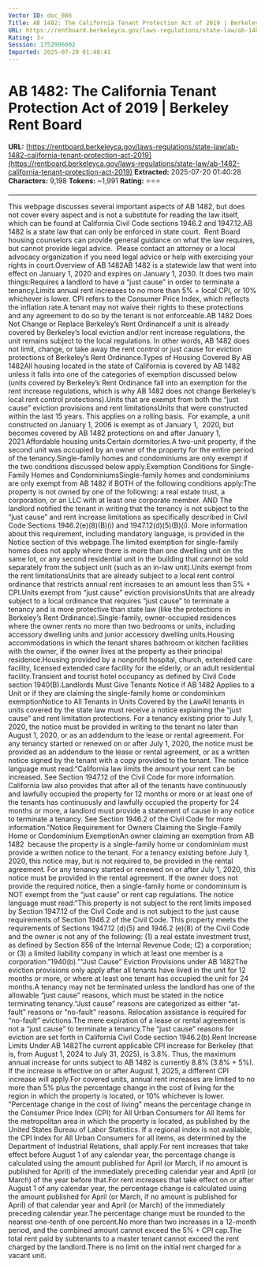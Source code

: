 ```yaml
---
Vector ID: doc_086
Title: AB 1482: The California Tenant Protection Act of 2019 | Berkeley Rent Board
URL: https://rentboard.berkeleyca.gov/laws-regulations/state-law/ab-1482-california-tenant-protection-act-2019
Rating: 3⭐
Session: 1752996002
Imported: 2025-07-20 01:48:41
---
```


# AB 1482: The California Tenant Protection Act of 2019 | Berkeley Rent Board

**URL:** [https://rentboard.berkeleyca.gov/laws-regulations/state-law/ab-1482-california-tenant-protection-act-2019](https://rentboard.berkeleyca.gov/laws-regulations/state-law/ab-1482-california-tenant-protection-act-2019)
**Extracted:** 2025-07-20 01:40:28
**Characters:** 9,198
**Tokens:** ~1,991
**Rating:** ⭐⭐⭐

---

This webpage discusses several important aspects of AB 1482, but does not cover every aspect and is not a substitute for reading the law itself, which can be found at California Civil Code sections 1946.2 and 1947.12.AB 1482 is a state law that can only be enforced in state court.  Rent Board housing counselors can provide general guidance on what the law requires, but cannot provide legal advice.  Please contact an attorney or a local advocacy organization if you need legal advice or help with exercising your rights in court.Overview of AB 1482AB 1482 is a statewide law that went into effect on January 1, 2020 and expires on January 1, 2030. It does two main things:Requires a landlord to have a “just cause” in order to terminate a tenancy.Limits annual rent increases to no more than 5% + local CPI, or 10% whichever is lower. CPI refers to the Consumer Price Index, which reflects the inflation rate.A tenant may not waive their rights to these protections and any agreement to do so by the tenant is not enforceable.AB 1482 Does Not Change or Replace Berkeley’s Rent OrdinanceIf a unit is already covered by Berkeley’s local eviction and/or rent increase regulations, the unit remains subject to the local regulations. In other words, AB 1482 does not limit, change, or take away the rent control or just cause for eviction protections of Berkeley’s Rent Ordinance.Types of Housing Covered By AB 1482All housing located in the state of California is covered by AB 1482 unless it falls into one of the categories of exemption discussed below (units covered by Berkeley’s Rent Ordinance fall into an exemption for the rent increase regulations, which is why AB 1482 does not change Berkeley’s local rent control protections).Units that are exempt from both the “just cause” eviction provisions and rent limitationsUnits that were constructed within the last 15 years. This applies on a rolling basis.  For example, a unit constructed on January 1, 2006 is exempt as of January 1,  2020, but becomes covered by AB 1482 protections on and after January 1, 2021.Affordable housing units.Certain dormitories.A two-unit property, if the second unit was occupied by an owner of the property for the entire period of the tenancy.Single-family homes and condominiums are only exempt if the two conditions discussed below apply.Exemption Conditions for Single-Family Homes and CondominiumsSingle-family homes and condominiums are only exempt from AB 1482 if BOTH of the following conditions apply:The property is not owned by one of the following: a real estate trust, a corporation, or an LLC with at least one corporate member. AND The landlord notified the tenant in writing that the tenancy is not subject to the “just cause” and rent increase limitations as specifically described in Civil Code Sections 1946.2(e)(8)(B)(i) and 1947.12(d)(5)(B)(i). More information about this requirement, including mandatory language, is provided in the Notice section of this webpage.The limited exemption for single-family homes does not apply where there is more than one dwelling unit on the same lot, or any second residential unit in the building that cannot be sold separately from the subject unit (such as an in-law unit).Units exempt from the rent limitationsUnits that are already subject to a local rent control ordinance that restricts annual rent increases to an amount less than 5% + CPI.Units exempt from “just cause” eviction provisionsUnits that are already subject to a local ordinance that requires “just cause” to terminate a tenancy and is more protective than state law (like the protections in Berkeley’s Rent Ordinance).Single-family, owner-occupied residences where the owner rents no more than two bedrooms or units, including accessory dwelling units and junior accessory dwelling units.Housing accommodations in which the tenant shares bathroom or kitchen facilities with the owner, if the owner lives at the property as their principal residence.Housing provided by a nonprofit hospital, church, extended care facility, licensed extended care facility for the elderly, or an adult residential facility.Transient and tourist hotel occupancy as defined by Civil Code section 1940(B).Landlords Must Give Tenants Notice if AB 1482 Applies to a Unit or if they are claiming the single-family home or condominium exemptionNotice to All Tenants in Units Covered by the LawAll tenants in units covered by the state law must receive a notice explaining the “just cause” and rent limitation protections. For a tenancy existing prior to July 1, 2020, the notice must be provided in writing to the tenant no later than August 1, 2020, or as an addendum to the lease or rental agreement. For any tenancy started or renewed on or after July 1, 2020, the notice must be provided as an addendum to the lease or rental agreement, or as a written notice signed by the tenant with a copy provided to the tenant. The notice language must read:“California law limits the amount your rent can be increased. See Section 1947.12 of the Civil Code for more information. California law also provides that after all of the tenants have continuously and lawfully occupied the property for 12 months or more or at least one of the tenants has continuously and lawfully occupied the property for 24 months or more, a landlord must provide a statement of cause in any notice to terminate a tenancy. See Section 1946.2 of the Civil Code for more information.”Notice Requirement for Owners Claiming the Single-Family Home or Condominium ExemptionAn owner claiming an exemption from AB 1482  because the property is a single-family home or condominium must provide a written notice to the tenant. For a tenancy existing before July 1, 2020, this notice may, but is not required to, be provided in the rental agreement. For any tenancy started or renewed on or after July 1, 2020, this notice must be provided in the rental agreement. If the owner does not provide the required notice, then a single-family home or condominium is NOT exempt from the “just cause” or rent cap regulations. The notice language must read:“This property is not subject to the rent limits imposed by Section 1947.12 of the Civil Code and is not subject to the just cause requirements of Section 1946.2 of the Civil Code. This property meets the requirements of Sections 1947.12 (d)(5) and 1946.2 (e)(8) of the Civil Code and the owner is not any of the following: (1) a real estate investment trust, as defined by Section 856 of the Internal Revenue Code; (2) a corporation; or (3) a limited liability company in which at least one member is a corporation.”1940(b).”“Just Cause” Eviction Provisions under AB 1482The eviction provisions only apply after all tenants have lived in the unit for 12 months or more, or where at least one tenant has occupied the unit for 24 months.A tenancy may not be terminated unless the landlord has one of the allowable “just cause” reasons, which must be stated in the notice terminating tenancy.“Just cause” reasons are categorized as either “at-fault” reasons or “no-fault” reasons. Relocation assistance is required for “no-fault” evictions.The mere expiration of a lease or rental agreement is not a “just cause” to terminate a tenancy.The “just cause” reasons for eviction are set forth in California Civil Code section 1946.2(b).Rent Increase Limits Under AB 1482The current applicable CPI increase for Berkeley (that is, from August 1, 2024 to July 31, 2025), is 3.8%. Thus, the maximum annual increase for units subject to AB 1482 is currently 8.8% (3.8% + 5%). If the increase is effective on or after August 1, 2025, a different CPI increase will apply.For covered units, annual rent increases are limited to no more than 5% plus the percentage change in the cost of living for the region in which the property is located, or 10% whichever is lower. "Percentage change in the cost of living" means the percentage change in the Consumer Price Index (CPI) for All Urban Consumers for All Items for the metropolitan area in which the property is located, as published by the United States Bureau of Labor Statistics. If a regional index is not available, the CPI Index for All Urban Consumers for all items, as determined by the Department of Industrial Relations, shall apply.For rent increases that take effect before August 1 of any calendar year, the percentage change is calculated using the amount published for April (or March, if no amount is published for April) of the immediately preceding calendar year and April (or March) of the year before that.For rent increases that take effect on or after August 1 of any calendar year, the percentage change is calculated using the amount published for April (or March, if no amount is published for April) of that calendar year and April (or March) of the immediately preceding calendar year.The percentage change must be rounded to the nearest one-tenth of one percent.No more than two increases in a 12-month period, and the combined amount cannot exceed the 5% + CPI cap.The total rent paid by subtenants to a master tenant cannot exceed the rent charged by the landlord.There is no limit on the initial rent charged for a vacant unit.
